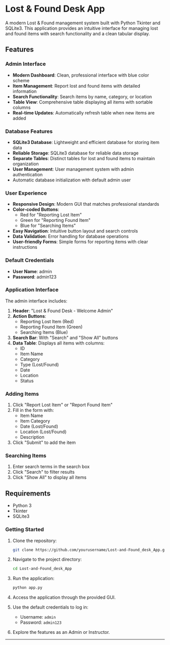 # Lost & Found Desk App

A modern Lost & Found management system built with Python Tkinter and SQLite3. This application provides an intuitive interface for managing lost and found items with search functionality and a clean tabular display.

## Features

### Admin Interface

- **Modern Dashboard**: Clean, professional interface with blue color scheme
- **Item Management**: Report lost and found items with detailed information
- **Search Functionality**: Search items by name, category, or location
- **Table View**: Comprehensive table displaying all items with sortable columns
- **Real-time Updates**: Automatically refresh table when new items are added

### Database Features

- **SQLite3 Database**: Lightweight and efficient database for storing item data
- **Reliable Storage**: SQLite3 database for reliable data storage
- **Separate Tables**: Distinct tables for lost and found items to maintain organization
- **User Management**: User management system with admin authentication
- Automatic database initialization with default admin user

### User Experience

- **Responsive Design**: Modern GUI that matches professional standards
- **Color-coded Buttons**:
  - Red for "Reporting Lost Item"
  - Green for "Reporting Found Item"
  - Blue for "Searching Items"
- **Easy Navigation**: Intuitive button layout and search controls
- **Data Validation**: Error handling for database operations
- **User-friendly Forms**: Simple forms for reporting items with clear instructions

### Default Credentials

- **User Name**: admin
- **Password**: admin123

### Application Interface

The admin interface includes:

1. **Header**: "Lost & Found Desk - Welcome Admin"
2. **Action Buttons**:
   - Reporting Lost Item (Red)
   - Reporting Found Item (Green)
   - Searching Items (Blue)
3. **Search Bar**: With "Search" and "Show All" buttons
4. **Data Table**: Displays all items with columns:
   - ID
   - Item Name
   - Category
   - Type (Lost/Found)
   - Date
   - Location
   - Status

### Adding Items

1. Click "Report Lost Item" or "Report Found Item"
2. Fill in the form with:
   - Item Name
   - Item Category
   - Date (Lost/Found)
   - Location (Lost/Found)
   - Description
3. Click "Submit" to add the item

### Searching Items

1. Enter search terms in the search box
2. Click "Search" to filter results
3. Click "Show All" to display all items

## Requirements

- Python 3
- Tkinter
- SQLite3

### Getting Started

1. Clone the repository:

   ```bash
   git clone https://github.com/yourusername/Lost-and-Found_desk_App.git
   ```

2. Navigate to the project directory:

   ```bash
   cd Lost-and-Found_desk_App
   ```

3. Run the application:

   ```bash
   python app.py
   ```

4. Access the application through the provided GUI.
5. Use the default credentials to log in:
   - Username: `admin`
   - Password: `admin123`
6. Explore the features as an Admin or Instructor.

---
